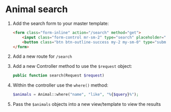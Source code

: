 # Animal search 

1. Add the search form to your master template:
    ```html
    <form class="form-inline" action="/search" method="get">
        <input class="form-control mr-sm-2" type="search" placeholder="Search" aria-label="Search" name="query">
        <button class="btn btn-outline-success my-2 my-sm-0" type="submit">Search</button>
    </form>
    ```

1. Add a new route for `/search`

1. Add a new Controller method to use the `$request` object:
    ```php
    public function search(Request $request)
    ```

1. Within the controller use the `where()` method:
    ```php
    $animals = Animal::where("name", "like", "%{$query}%");
    ```

1. Pass the `$animals` objects into a new view/template to view the results
